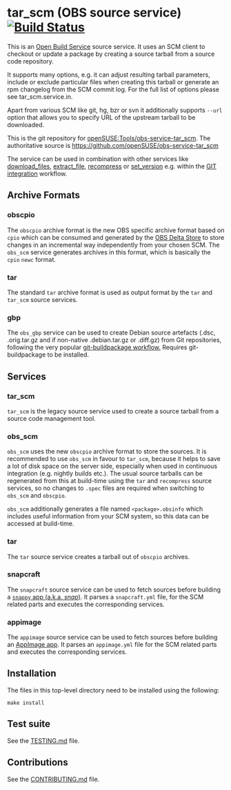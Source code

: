 # tar_scm (OBS source service) [![Build Status](https://travis-ci.org/openSUSE/obs-service-tar_scm.png?branch=master)](https://travis-ci.org/openSUSE/obs-service-tar_scm)

This is an [Open Build Service](http://openbuildservice.org/) source
service. It uses an SCM client to checkout or update a package by
creating a source tarball from a source code repository.

It supports many options, e.g. it can adjust resulting tarball
parameters, include or exclude particular files when creating this
tarball or generate an rpm changelog from the SCM commit log. For the
full list of options please see tar_scm.service.in.

Apart from various SCM like git, hg, bzr or svn it additionally
supports `--url` option that allows you to specify URL of the upstream
tarball to be downloaded.

This is the git repository for
[openSUSE:Tools/obs-service-tar_scm](https://build.opensuse.org/package/show/openSUSE:Tools/obs-service-tar_scm).
The authoritative source is
https://github.com/openSUSE/obs-service-tar_scm

The service can be used in combination with other services like
[download_files](https://github.com/openSUSE/obs-service-download_files),
[extract_file](https://github.com/openSUSE/obs-service-extract_file),
[recompress](https://github.com/openSUSE/obs-service-recompress) or
[set_version](https://github.com/openSUSE/obs-service-set_version)
e.g. within the [GIT integration](https://en.opensuse.org/openSUSE:Build_Service_Concept_SourceService#Example_2:_GIT_integration)
workflow.

## Archive Formats

### obscpio

The `obscpio` archive format is the new OBS specific archive format
based on `cpio` which can be consumed and generated by the [OBS Delta
Store](http://openbuildservice.org/help/manuals/obs-reference-guide/cha.obs.architecture.html#delta_store)
to store changes in an incremental way independently from your chosen
SCM.  The `obs_scm` service generates archives in this format, which
is basically the `cpio` `newc` format.

### tar

The standard `tar` archive format is used as output format by the
`tar` and `tar_scm` source services.

### gbp
The `obs_gbp` service can be used to create Debian source artefacts (.dsc, .orig.tar.gz and if non-native .debian.tar.gz or .diff.gz) from Git repositories, following the very popular [git-buildpackage workflow.](https://honk.sigxcpu.org/piki/projects/git-buildpackage/) Requires git-buildpackage to be installed.

## Services

### tar_scm

`tar_scm` is the legacy source service used to create a source tarball
from a source code management tool.

### obs_scm

`obs_scm` uses the new `obscpio` archive format to store the sources.
It is recommended to use `obs_scm` in favour to `tar_scm`, because it
helps to save a lot of disk space on the server side, especially when
used in continuous integration (e.g. nightly builds etc.).  The usual
source tarballs can be regenerated from this at build-time using the
`tar` and `recompress` source services, so no changes to `.spec` files
are required when switching to `obs_scm` and `obscpio`.

`obs_scm` additionally generates a file named `<package>.obsinfo`
which includes useful information from your SCM system, so this data
can be accessed at build-time.

### tar

The `tar` source service creates a tarball out of `obscpio` archives.

### snapcraft

The `snapcraft` source service can be used to fetch sources before
building a [`snappy` app (a.k.a. *snap*)](https://snapcraft.io/).  It
parses a `snapcraft.yml` file, for the SCM related parts and executes
the corresponding services.

### appimage

The `appimage` source service can be used to fetch sources before
building an [AppImage app](http://appimage.org/).  It parses an
`appimage.yml` file for the SCM related parts and executes the
corresponding services.

## Installation

The files in this top-level directory need to be installed using the
following:

    make install

## Test suite

See the [TESTING.md](TESTING.md) file.

## Contributions

See the [CONTRIBUTING.md](CONTRIBUTING.md) file.
